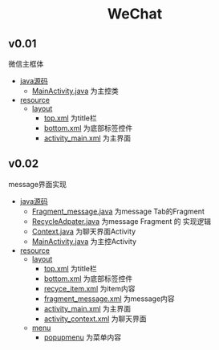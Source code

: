 # <center> WeChat </center>

## v0.01
微信主框体
 * [java源码](app/src/main/java/com/WeChat/)
    + [MainActivity.java](app/src/main/java/com/WeChat/MainActivity.java) 为主控类
 * [resource](app/src/main/res/)
    + [layout](app/src/main/res/layout/)
        - [top.xml](app/src/main/res/layout/top.xml) 为title栏
        - [bottom.xml](app/src/main/res/layout/bottom.xml) 为底部标签控件
        - [activity_main.xml](app/src/main/res/layout/activity_main.xml) 为主界面


## v0.02
message界面实现
 * [java源码](app/src/main/java/com/WeChat/)
    + [Fragment_message.java](app/src/main/java/com/WeChat/Context.java) 为message Tab的Fragment
    + [RecycleAdpater.java](app/src/main/java/com/WeChat/RecycleAdpater.java) 为message Fragment 的 实现逻辑
    + [Context.java](app/src/main/java/com/WeChat/Context.java) 为聊天界面Activity
    + [MainActivity.java](app/src/main/java/com/WeChat/MainActivity.java) 为主控Activity
 * [resource](app/src/main/res/)
    + [layout](app/src/main/res/layout/)
        - [top.xml](app/src/main/res/layout/top.xml) 为title栏
        - [bottom.xml](app/src/main/res/layout/bottom.xml) 为底部标签控件
        - [recyce_item.xml](app/src/main/res/layout/recyce_item.xml) 为item内容
        - [fragment_message.xml](app/src/main/res/layout/fragment_message.xml) 为message内容
        - [activity_main.xml](app/src/main/res/layout/activity_main.xml) 为主界面
        - [activity_context.xml](app/src/main/res/layout/activity_context.xml) 为聊天界面
    + [menu](app/src/main/res/menu/)
        - [popupmenu](app/src/main/res/menu/popupmenu.xml) 为菜单内容